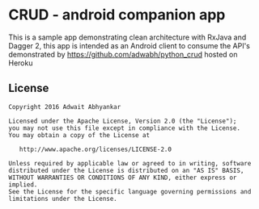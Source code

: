 CRUD - android companion app 
=========================

This is a sample app demonstrating clean architecture with RxJava and Dagger 2, this app is intended as an Android client to consume the API's demonstrated by https://github.com/adwabh/python_crud hosted on Heroku


License
--------

    Copyright 2016 Adwait Abhyankar

    Licensed under the Apache License, Version 2.0 (the "License");
    you may not use this file except in compliance with the License.
    You may obtain a copy of the License at

       http://www.apache.org/licenses/LICENSE-2.0

    Unless required by applicable law or agreed to in writing, software
    distributed under the License is distributed on an "AS IS" BASIS,
    WITHOUT WARRANTIES OR CONDITIONS OF ANY KIND, either express or implied.
    See the License for the specific language governing permissions and
    limitations under the License.





